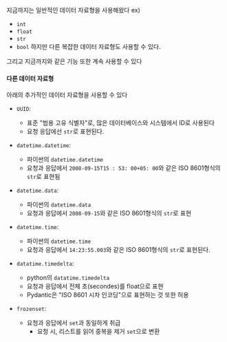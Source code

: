 
지금까지는 일반적인 데이터 자료형을 사용해왔다
ex)
- `int`
- `float`
- `str`
- `bool`
하지만 다른 복잡한 데이터 자료형도 사용할 수 있다.

그리고 지금까지와 같은 기능 또한 계속 사용할 수 있다

#### 다른 데이터 자료형
아래의 추가적인 데이터 자료형을 사용할 수 있다

- `UUID`:
	- 표준 "범용 고유 식별자"로, 많은 데이터베이스와 시스템에서 ID로 사용된다
	- 요청 응답에선 `str`로 표현된다.

- `datetime.datetime`:
	- 파이썬의 `datetime.datetime`
	- 요청과 응답에서 `2008-09-15T15 : 53: 00+05: 00`와 같은 ISO 8601형식의 `str`로 표현됨

- `datetime.data`:
	- 파이썬의 `datetime.data`
	- 요청과 응답에서 `2008-09-15`와 같은 ISO 8601형식의 `str`로 표현

- `datetime.time`:
	- 파이썬의 `datetime.time`
	- 요청과 응답에서 `14:23:55.003`와 같은 ISO 8601형식의 `str`로 표현된다.
- `datatime.timedelta`:
	- python의 `datatime.timedelta`
	- 요청과 응답에서 전체 초(secondes)를 float으로 표현
	- Pydantic은 "ISO 8601 시차 인코딩"으로 표현하는 것 또한 허용
- `frozenset`:
	- 요청과 응답에서 `set`과 동일하게 취급
		- 요청 시, 리스트를 읽어 중복을 제거 `set`으로 변환